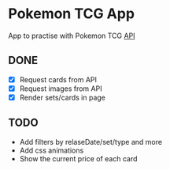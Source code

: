 # Pokemon TCG App

App to practise with Pokemon TCG <a href="api.pokemontcg.io" target="blank">API</a>

## DONE

- [x] Request cards from API
- [x] Request images from API
- [x] Render sets/cards in page

## TODO

- Add filters by relaseDate/set/type and more
- Add css animations
- Show the current price of each card
